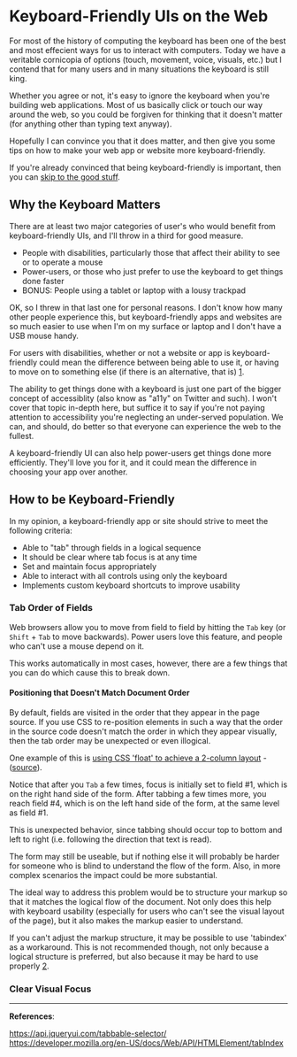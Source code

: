 Keyboard-Friendly UIs on the Web
================================

For most of the history of computing the keyboard has been one of the best and
most effecient ways for us to interact with computers. Today we have a veritable
cornicopia of options (touch, movement, voice, visuals, etc.) but I contend that
for many users and in many situations the keyboard is still king.

Whether you agree or not, it's easy to ignore the keyboard when you're building
web applications. Most of us basically click or touch our way around the web, so
you could be forgiven for thinking that it doesn't matter (for anything other
than typing text anyway).

Hopefully I can convince you that it does matter, and then give you some tips on
how to make your web app or website more keyboard-friendly. 

If you're already convinced that being keyboard-friendly is important, then you
can [skip to the good stuff](#info).

Why the Keyboard Matters
------------------------

There are at least two major categories of user's who would benefit from
keyboard-friendly UIs, and I'll throw in a third for good measure.

* People with disabilities, particularly those that affect their ability to see
  or to operate a mouse
* Power-users, or those who just prefer to use the keyboard to get things done
  faster
* BONUS: People using a tablet or laptop with a lousy trackpad

OK, so I threw in that last one for personal reasons. I don't know how many
other people experience this, but keyboard-friendly apps and websites are so
much easier to use when I'm on my surface or laptop and I don't have a USB mouse
handy.

For users with disabilities, whether or not a website or app is
keyboard-friendly could mean the difference between being able to use it, or
having to move on to something else (if there is an alternative, that is) [1].

The ability to get things done with a keyboard is just one part of the bigger
concept of accessiblity (also know as "a11y" on Twitter and such). I won't
cover that topic in-depth here, but suffice it to say if you're not paying
attention to accessibility you're neglecting an under-served population. We can,
and should, do better so that everyone can experience the web to the fullest. 

A keyboard-friendly UI can also help power-users get things done more
efficiently. They'll love you for it, and it could mean the difference in
choosing your app over another.

How to be Keyboard-Friendly
---------------------------

In my opinion, a keyboard-friendly app or site should strive to meet the
following criteria:

* Able to "tab" through fields in a logical sequence
* It should be clear where tab focus is at any time
* Set and maintain focus appropriately
* Able to interact with all controls using only the keyboard
* Implements custom keyboard shortcuts to improve usability

### Tab Order of Fields

Web browsers allow you to move from field to field by hitting the `Tab` key (or
`Shift` + `Tab` to move backwards). Power users love this feature, and people
who can't use a mouse depend on it.

This works automatically in most cases, however, there are a few things that you
can do which cause this to break down.

#### Positioning that Doesn't Match Document Order

By default, fields are visited in the order that they appear in the page source.
If you use CSS to re-position elements in such a way that the order in the
source code doesn't match the order in which they appear visually, then the tab
order may be unexpected or even illogical.

One example of this is [using CSS 'float' to achieve a 2-column layout](https://jsfiddle.net/mattheyan/wvbax0tw/1/embedded/result/) - ([source](https://jsfiddle.net/mattheyan/wvbax0tw/1/)).

Notice that after you `Tab` a few times, focus is initially set to field #1,
which is on the right hand side of the form. After tabbing a few times more, you
reach field #4, which is on the left hand side of the form, at the same level as
field #1.

This is unexpected behavior, since tabbing should occur top to bottom and left
to right (i.e. following the direction that text is read).

The form may still be useable, but if nothing else it will probably be harder
for someone who is blind to understand the flow of the form. Also, in more
complex scenarios the impact could be more substantial.

The ideal way to address this problem would be to structure your markup so that
it matches the logical flow of the document. Not only does this help with
keyboard usability (especially for users who can't see the visual layout of the
page), but it also makes the markup easier to understand.

If you can't adjust the markup structure, it may be possible to use 'tabindex'
as a workaround. This is not recommended though, not only because a logical
structure is preferred, but also because it may be hard to use properly [2].

### Clear Visual Focus

---------------------------------------

**References**:

[1]: http://webaim.org/techniques/keyboard/
[2]: http://webaim.org/techniques/keyboard/tabindex

https://api.jqueryui.com/tabbable-selector/
https://developer.mozilla.org/en-US/docs/Web/API/HTMLElement/tabIndex
